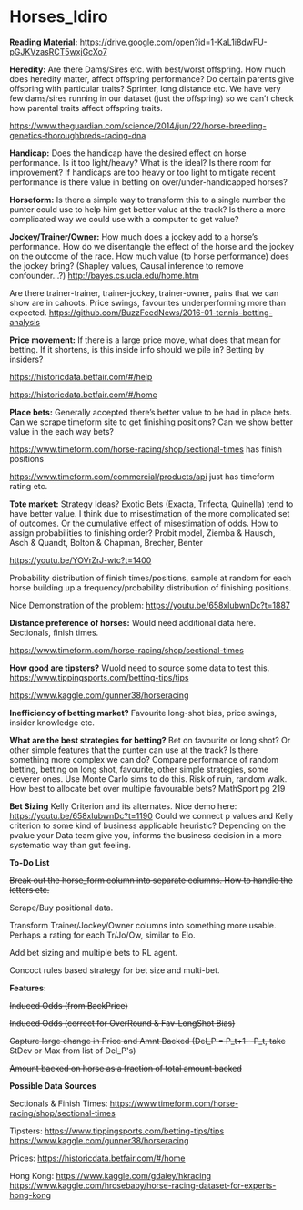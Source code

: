 # Horses_Idiro

**Reading Material:**
https://drive.google.com/open?id=1-KaL1i8dwFU-pGJKVzasRCT5wxjGcXo7

**Heredity:**
Are there Dams/Sires etc. with best/worst offspring. How much does heredity matter, affect offspring performance?
Do certain parents give offspring with particular traits? Sprinter, long distance etc.
We have very few dams/sires running in our dataset (just the offspring) so we can’t check how parental traits affect offspring traits.

https://www.theguardian.com/science/2014/jun/22/horse-breeding-genetics-thoroughbreds-racing-dna

**Handicap:**
Does the handicap have the desired effect on horse performance. Is it too light/heavy? What is the ideal?
Is there room for improvement? If handicaps are too heavy or too light to mitigate recent performance is there value in betting on over/under-handicapped horses?

**Horseform:**
Is there a simple way to transform this to a single number the punter could use to help him get better value at the track?
Is there a more complicated way we could use with a computer to get value?

**Jockey/Trainer/Owner:**
How much does a jockey add to a horse’s performance. How do we disentangle the effect of the horse and the jockey on the outcome of the race. How much value (to horse performance) does the jockey bring? (Shapley values, Causal inference to remove confounder…?)
http://bayes.cs.ucla.edu/home.htm

Are there trainer-trainer, trainer-jockey, trainer-owner, pairs that we can show are in cahoots. Price swings, favourites underperforming more than expected. https://github.com/BuzzFeedNews/2016-01-tennis-betting-analysis

**Price movement:**
If there is a large price move, what does that mean for betting. If it shortens, is this inside info should we pile in? Betting by insiders?

https://historicdata.betfair.com/#/help

https://historicdata.betfair.com/#/home

**Place bets:**
Generally accepted there’s better value to be had in place bets. Can we scrape timeform site to get finishing positions? Can we show better value in the each way bets?

https://www.timeform.com/horse-racing/shop/sectional-times has finish positions

https://www.timeform.com/commercial/products/api just has timeform rating etc.


**Tote market:**
Strategy Ideas? Exotic Bets (Exacta, Trifecta, Quinella) tend to have better value. I think due to misestimation of the more complicated set of outcomes. Or the cumulative effect of misestimation of odds.
How to assign probabilities to finishing order? Probit model, Ziemba & Hausch, Asch & Quandt, Bolton & Chapman, Brecher, Benter

https://youtu.be/YOVrZrJ-wtc?t=1400

Probability distribution of finish times/positions, sample at random for each horse building up a frequency/probability distribution of finishing positions.

Nice Demonstration of the problem: https://youtu.be/658xlubwnDc?t=1887

**Distance preference of horses:**
Would need additional data here. Sectionals, finish times.

https://www.timeform.com/horse-racing/shop/sectional-times

**How good are tipsters?**
Wuold need to source some data to test this.
https://www.tippingsports.com/betting-tips/tips

https://www.kaggle.com/gunner38/horseracing

**Inefficiency of betting market?**
Favourite long-shot bias, price swings, insider knowledge etc.

**What are the best strategies for betting?**
Bet on favourite or long shot? Or other simple features that the punter can use at the track? Is there something more complex we can do? Compare performance of random betting, betting on long shot, favourite, other simple strategies, some cleverer ones. Use Monte Carlo sims to do this. Risk of ruin, random walk. How best to allocate bet over multiple favourable bets? MathSport pg 219

**Bet Sizing**
Kelly Criterion and its alternates. Nice demo here: https://youtu.be/658xlubwnDc?t=1190
Could we connect p values and Kelly criterion to some kind of business applicable heuristic? Depending on the pvalue your Data team give you, informs the business decision in a more systematic way than gut feeling.


**To-Do List**

~~Break out the horse_form column into separate columns. How to handle the letters etc.~~

Scrape/Buy positional data.

Transform Trainer/Jockey/Owner columns into something more usable. Perhaps a rating for each Tr/Jo/Ow, similar to Elo.

Add bet sizing and multiple bets to RL agent.

Concoct rules based strategy for bet size and multi-bet.

**Features:**

~~Induced Odds (from BackPrice)~~

~~Induced Odds (correct for OverRound & Fav-LongShot Bias)~~

~~Capture large change in Price and Amnt Backed (Del_P = P_t+1 - P_t, take StDev or Max from list of Del_P's)~~

~~Amount backed on horse as a fraction of total amount backed~~

**Possible Data Sources**

Sectionals & Finish Times: https://www.timeform.com/horse-racing/shop/sectional-times

Tipsters: https://www.tippingsports.com/betting-tips/tips  
https://www.kaggle.com/gunner38/horseracing

Prices: https://historicdata.betfair.com/#/home

Hong Kong: https://www.kaggle.com/gdaley/hkracing  https://www.kaggle.com/hrosebaby/horse-racing-dataset-for-experts-hong-kong
